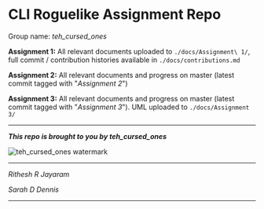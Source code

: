 # CLI Roguelike Assignment Repo

Group name: _teh\_cursed\_ones_


**Assignment 1:** All relevant documents uploaded to `./docs/Assignment\ 1/`, full commit / contribution histories available in `./docs/contributions.md`


**Assignment 2:** All relevant documents and progress on master (latest commit tagged with "*Assignment 2*")


**Assignment 3:** All relevant documents and progress on master (latest commit tagged with "*Assignment 3*"). UML uploaded to `./docs/Assignment 3/`

--------------------------------------------------------

_**This repo is brought to you by teh\_cursed\_ones**_

![teh_cursed_ones watermark](https://i.imgur.com/MOOqVjQ.jpg)

--------------------------------------------------------

_Rithesh R Jayaram_

_Sarah D Dennis_

--------------------------------------------------------
